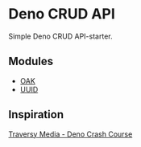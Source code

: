 # Deno CRUD API

Simple Deno CRUD API-starter.

## Modules

- [OAK](https://deno.land/x/oak@v6.3.0)
- [UUID](https://deno.land/std@0.67.0/uuid)

## Inspiration

[Traversy Media - Deno Crash Course](https://www.youtube.com/watch?v=NHHhiqwcfRM)